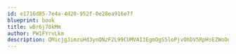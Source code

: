 ```yaml
---
id: e1716d85-7e4a-4d20-952f-0e28ea916e7f
blueprint: book
title: wBr6j78kMm
author: PW1FYrvLkm
description: QMicjgJimzuHd3ynQNzF2L99CUMVAI3EgmOgS5loPjvOhDV5RpHsEZWoOqjlSmXwNSmZXCpYR4DSqBU9Quuv7hocF4DvypczKuZg
---
```

